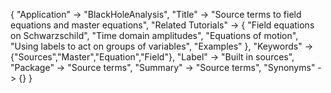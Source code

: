 {
 "Application" -> "BlackHoleAnalysis",
 "Title" -> "Source terms to field equations and master equations",
 "Related Tutorials" -> {
     "Field equations on Schwarzschild",
     "Time domain amplitudes",
     "Equations of motion",
     "Using labels to act on groups of variables",
     "Examples"
  },
 "Keywords" -> {"Sources","Master","Equation","Field"},
 "Label" -> "Built in sources",
 "Package" -> "Source terms",
 "Summary" -> "Source terms",
 "Synonyms" -> {}
 }
